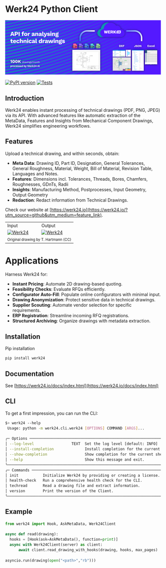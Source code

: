 # Werk24 Python Client

<p align="center">
  <p align="center">
    <a href="https://werk24.io/?utm_source=github&utm_medium=logo" target="_blank">
      <img src="https://github.com/W24-Service-GmbH/.github/blob/prod/profile/Werk24_banner_GitHub.png?raw=true" alt="Werk24">
    </a>
  </p>
</p>

[![PyPI version](https://img.shields.io/pypi/v/werk24.svg)](https://pypi.python.org/pypi/werk24)
[![Tests](https://github.com/W24-Service-GmbH/werk24-python/actions/workflows/python-test.yml/badge.svg)](https://github.com/W24-Service-GmbH/werk24-python/actions/workflows/python-test.yml)

## Introduction

Werk24 enables instant processing of technical drawings (PDF, PNG, JPEG) via its API.
With advanced features like automatic extraction of the MetaData, Features and Insights from Mechanical Component Drawings, Werk24 simplifies engineering workflows.

## Features

Upload a technical drawing, and within seconds, obtain:

- **Meta Data**: Drawing ID, Part ID, Designation, General Tolerances, General Roughness, Material, Weight, Bill of Material, Revision Table, Languages and Notes.
- **Features**: Dimensions incl. Tolerances, Threads, Bores, Chamfers, Roughnesses, GDnTs, Radii
- **Insights**: Manufacturing Method, Postprocesses, Input Geometry, Output Geometry
- **Redaction**: Redact information from Technical Drawings.

Check our website at [https://werk24.io](https://werk24.io/?utm_source=github&utm_medium=feature_link).

<table style="width:100%">
<tr>
<td>
Input
</td>
<td>
Output
</td>
</tr>
<tr>
<td style="width:50%">
    <a href="https://werk24.io/?utm_source=github&utm_medium=drawing_input" target="_blank">
      <img src="https://docs.werk24.io/img/drawing_input.png" alt="Werk24" style="max-height:200px">
    </a>
</td>
<td style="width:50%">
    <a href="https://werk24.io/?utm_source=github&utm_medium=drawing_output" target="_blank">
      <img src="https://docs.werk24.io/img/drawing_output.png" alt="Werk24" style="max-height:200px">
    </a>
</td>
</tr>
<tr>
<td colspan="2">
    <small>Original drawing by T. Hartmann (CC)</small>
</td>
</tr>
</table>

# Applications

Harness Werk24 for:

- **Instant Pricing**: Automate 2D drawing-based quoting.
- **Feasibility Checks**: Evaluate RFQs efficiently.
- **Configurator Auto-Fill**: Populate online configurators with minimal input.
- **Drawing Anonymization**: Protect sensitive data in technical drawings.
- **Supplier Scouting**: Automate vendor selection for specific requirements.
- **ERP Registration**: Streamline incoming RFQ registrations.
- **Structured Archiving**: Organize drawings with metadata extraction.

## Installation

Pip installation

```bash
pip install werk24
```

## Documentation

See [https://werk24.io/docs/index.html](https://werk24.io/docs/index.html)

## CLI

To get a first impression, you can run the CLI:

```bash
$> werk24 --help
 Usage: python -m werk24.cli.werk24 [OPTIONS] COMMAND [ARGS]...

╭─ Options ──────────────────────────────────────────────────────────────────────────────────────────────────────────────────────────────────────────────────────────────────────────────────────────────────╮
│ --log-level                 TEXT  Set the log level [default: INFO]                                                                                                                                        │
│ --install-completion              Install completion for the current shell.                                                                                                                                │
│ --show-completion                 Show completion for the current shell, to copy it or customize the installation.                                                                                         │
│ --help                            Show this message and exit.                                                                                                                                              │
╰────────────────────────────────────────────────────────────────────────────────────────────────────────────────────────────────────────────────────────────────────────────────────────────────────────────╯
╭─ Commands ─────────────────────────────────────────────────────────────────────────────────────────────────────────────────────────────────────────────────────────────────────────────────────────────────╮
│ init           Initialize Werk24 by providing or creating a license.                                                                                                                                       │
│ health-check   Run a comprehensive health check for the CLI.                                                                                                                                               │
│ techread       Read a drawing file and extract information.                                                                                                                                                │
│ version        Print the version of the Client.                                                                                                                                                            │
╰────────────────────────────────────────────────────────────────────────────────────────────────────────────────────────────────────────────────────────────────────────────────────────────────────────────╯

```

## Example

```python
from werk24 import Hook, AskMetaData, Werk24Client

async def read(drawing):
  hooks = [Hook(ask=AskMetaData(), function=print)]
  async with Werk24Client(server) as client:
      await client.read_drawing_with_hooks(drawing, hooks, max_pages)

asyncio.run(drawing(open("<path>","rb")))
```
